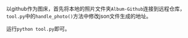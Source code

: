 以github作为图床，首先将本地的照片文件夹`Album-Github`连接到远程仓库，`tool.py`中的`handle_photo()`方法中修改json文件生成的地址。

运行`python tool.py`即可。
